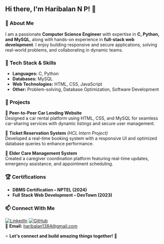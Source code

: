 ## Hi there, I'm Haribalan N P! 👋

### 🚀 About Me
I am a passionate **Computer Science Engineer** with expertise in **C, Python, and MySQL**, along with hands-on experience in **full-stack web development**. I enjoy building responsive and secure applications, solving real-world problems, and collaborating in dynamic teams. 

### 🔧 Tech Stack & Skills
- **Languages:** C, Python  
- **Databases:** MySQL  
- **Web Technologies:** HTML, CSS, JavaScript  
- **Other:** Problem-solving, Database Optimization, Software Development  

### 💼 Projects
🔹 **Peer-to-Peer Car Lending Website**  
Designed a car rental platform using HTML, CSS, and MySQL for seamless car-sharing services with dynamic listings and secure user management.

🔹 **Ticket Reservation System** *(HCL Intern Project)*  
Developed a real-time booking system with a responsive UI and optimized database queries to enhance performance.

🔹 **Elder Care Management System**  
Created a caregiver coordination platform featuring real-time updates, emergency assistance, and appointment scheduling.

### 🏆 Certifications
- **DBMS Certification – NPTEL (2024)**  
- **Full Stack Web Development – DevTown (2023)**  

### 📫 Connect With Me
[![LinkedIn](https://img.shields.io/badge/LinkedIn-blue?style=flat&logo=linkedin)](https://linkedin.com/in/haribalan1384) 
[![GitHub](https://img.shields.io/badge/GitHub-black?style=flat&logo=github)](https://github.com/haribalan001)  
📩 **Email:** haribalan1384@gmail.com  

⭐ **Let's connect and build amazing things together!** 🚀
